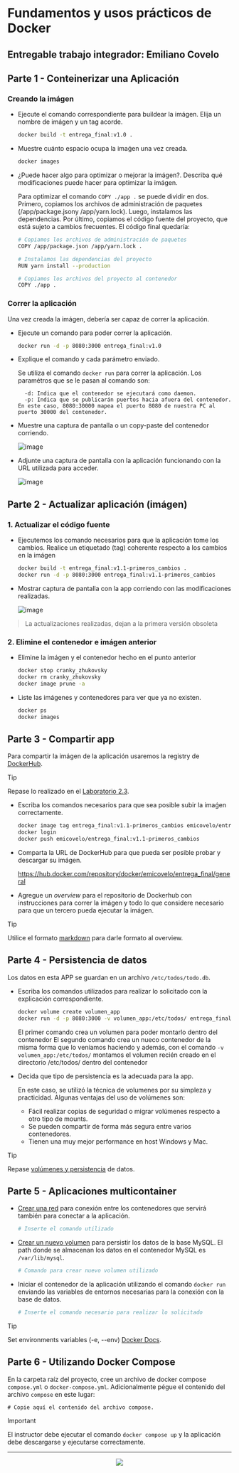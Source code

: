# Fundamentos y usos prácticos de Docker

## Entregable trabajo integrador: Emiliano Covelo


## Parte 1 - Conteinerizar una Aplicación


### Creando la imágen

- Ejecute el comando correspondiente para buildear la imágen. Elija un nombre de imágen y un tag acorde. 

    ```bash
    docker build -t entrega_final:v1.0 .
    ```
- Muestre cuánto espacio ocupa la imaǵen una vez creada.

    ```bash
    docker images
    ```
- ¿Puede hacer algo para optimizar o mejorar la imágen?. Describa qué modificaciones puede hacer para optimizar la imágen.

    Para optimizar el comando `COPY ./app .` se puede dividir en dos. Primero, copiamos los archivos de administración de paquetes (/app/package.jsony /app/yarn.lock). 
    Luego, instalamos las dependencias. 
    Por último, copiamos el código fuente del proyecto, que está sujeto a cambios frecuentes.
    El código final quedaría: 
    ```bash
    # Copiamos los archivos de administración de paquetes
    COPY /app/package.json /app/yarn.lock .

    # Instalamos las dependencias del proyecto
    RUN yarn install --production

    # Copiamos los archivos del proyecto al contenedor
    COPY ./app .
    ```



### Correr la aplicación

Una vez creada la imágen, debería ser capaz de correr la aplicación.


- Ejecute un comando para poder correr la aplicación.
    ```bash
    docker run -d -p 8080:3000 entrega_final:v1.0
    ```
- Explique el comando y cada parámetro enviado.

   Se utiliza el comando `docker run` para correr la aplicación. Los paramétros que se le pasan al comando son:

        -d: Indica que el contenedor se ejecutará como daemon.
        -p: Indica que se publicarán puertos hacia afuera del contenedor. En este caso, 8080:30000 mapea el puerto 8080 de nuestra PC al puerto 30000 del contenedor.
  
- Muestre una captura de pantalla o un copy-paste del contenedor corriendo.

    ![image](https://github.com/user-attachments/assets/8e28cb64-4e24-4932-af9a-0af5f83dad66)

- Adjunte una captura de pantalla con la aplicación funcionando con la URL utilizada para acceder.

    ![image](https://github.com/user-attachments/assets/79fee30c-6440-4e22-9017-aed0b5a87354)


## Parte 2 - Actualizar aplicación (imágen)

### 1. Actualizar el código fuente

- Ejecutemos los comando necesarios para que la aplicación tome los cambios. Realice un etiquetado (tag) coherente respecto a los cambios en la imágen
    
    ```bash
    docker build -t entrega_final:v1.1-primeros_cambios .
    docker run -d -p 8080:3000 entrega_final:v1.1-primeros_cambios
    ```

- Mostrar captura de pantalla con la app corriendo con las modificaciones realizadas.

    ![image](https://github.com/user-attachments/assets/db130156-f46e-4eb2-a8bb-1f35f6183d41)

> La actualizaciones realizadas, dejan a la primera versión obsoleta

### 2. Elimine el contenedor e imágen anterior

- Elimine la imágen y el contenedor hecho en el punto anterior

    ```bash
    docker stop cranky_zhukovsky
    docker rm cranky_zhukovsky
    docker image prune -a
    ```

- Liste las imágenes y contenedores para ver que ya no existen.

    ```bash
    docker ps
    docker images
    ```


## Parte 3 - Compartir app

Para compartir la imágen de la aplicación usaremos la registry de [DockerHub](https://hub.docker.com/).

> [!TIP]
> Repase lo realizado en el [Laboratorio 2.3](https://github.com/kity-linuxero/docker_410_practicas/blob/main/labs/02-conceptos-basicos/23-images-push.md#3-subimos-a-la-registry).


- Escriba los comandos necesarios para que sea posible subir la imaǵen correctamente.

    ```bash
    docker image tag entrega_final:v1.1-primeros_cambios emicovelo/entrega_final:v1.1-primeros_cambios
    docker login
    docker push emicovelo/entrega_final:v1.1-primeros_cambios
    ```

- Comparta la URL de DockerHub para que pueda ser posible probar y descargar su imágen.

    https://hub.docker.com/repository/docker/emicovelo/entrega_final/general

- Agregue un _overview_ para el repositorio de Dockerhub con instrucciones para correr la imágen y todo lo que considere necesario para que un tercero pueda ejecutar la imágen.

> [!TIP]
> Utilice el formato [markdown](https://docs.github.com/es/get-started/writing-on-github/getting-started-with-writing-and-formatting-on-github/basic-writing-and-formatting-syntax) para darle formato al overview.


## Parte 4 - Persistencia de datos

Los datos en esta APP se guardan en un archivo `/etc/todos/todo.db`.

- Escriba los comandos utilizados para realizar lo solicitado con la explicación correspondiente.

    ```bash
    docker volume create volumen_app
    docker run -d -p 8080:3000 -v volumen_app:/etc/todos/ entrega_final:v1.1-primeros_cambios
    ```
    El primer comando crea un volumen para poder montarlo dentro del contenedor
    El segundo comando crea un nueco contenedor de la misma forma que lo veníamos haciendo y además, con el comando `-v volumen_app:/etc/todos/` montamos el volumen recién creado en el directorio /etc/todos/ dentro del contenedor

- Decida que tipo de persistencia es la adecuada para la app.
  
  En este caso, se utilizó la técnica de volumenes por su simpleza y practicidad. Algunas ventajas del uso de volúmenes son:
  - Fácil realizar copias de seguridad o migrar volúmenes respecto a otro tipo de mounts.
  - Se pueden compartir de forma más segura entre varios contenedores.
  - Tienen una muy mejor performance en host Windows y Mac.

> [!TIP]
> Repase [volúmenes y persistencia](https://docker.idepba.com.ar/clase4.html#/volumenes) de datos.


## Parte 5 - Aplicaciones multicontainer


- [Crear una red](https://docker.idepba.com.ar/clase4.html#/network_create) para conexión entre los contenedores que servirá también para conectar a la aplicación.

    ```bash
    # Inserte el comando utilizado
    ```
- [Crear un nuevo volumen](https://docker.idepba.com.ar/clase4.html#/volume_create) para persistir los datos de la base MySQL. El path donde se almacenan los datos en el contenedor MySQL es `/var/lib/mysql`.
    
    ```bash
    # Comando para crear nuevo volumen utilizado
    ```
- Iniciar el contenedor de la aplicación utilizando el comando `docker run` enviando las variables de entornos necesarias para la conexión con la base de datos.

    ```bash
    # Inserte el comando necesario para realizar lo solicitado
    ```

> [!TIP]
> Set environments variables (-e, --env) [Docker Docs](https://docs.docker.com/reference/cli/docker/container/run/#env).




## Parte 6 - Utilizando Docker Compose

En la carpeta raíz del proyecto, cree un archivo de docker compose `compose.yml` o `docker-compose.yml`. Adicionalmente pégue el contenido del archivo `compose` en este lugar:

```compose
# Copie aquí el contenido del archivo compose.
```

> [!IMPORTANT]  
> El instructor debe ejecutar el comando `docker compose up` y la aplicación debe descargarse y ejecutarse correctamente.

----


<p align="center">
  <img src="./imgs/logos.footer.gray.webp">
</p>





